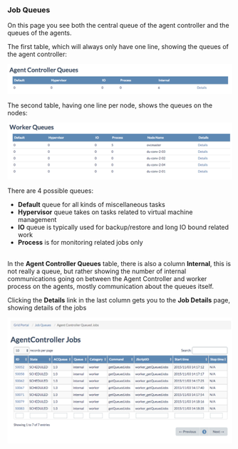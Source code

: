 ### Job Queues

On this page you see both the central queue of the agent controller and the queues of the agents.

The first table, which will always only have one line, showing the queues of the agent controller:

![[]](AgentControllerQueues.png)

The second table, having one line per node, shows the queues on the nodes:

![[]](WorkerQueues.png)

There are 4 possible queues:

 * **Default** queue for all kinds of miscellaneous tasks
 * **Hypervisor** queue takes on tasks related to virtual machine management
 * **IO** queue is typically used for backup/restore and long IO bound related work
 * **Process** is for monitoring related jobs only

<br/>In the **Agent Controller Queues** table, there is also a column **Internal**, this is not really a queue, but rather showing the number of internal communications going on between the Agent Controller and worker process on the agents, mostly communication about the queues itself.

Clicking the **Details** link in the last column gets you to the **Job Details** page, showing details of the jobs

![[]](AgentControllerJobs.png)
